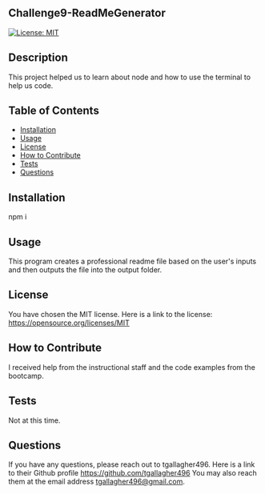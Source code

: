
  ## Challenge9-ReadMeGenerator

  [![License: MIT](https://img.shields.io/badge/License-MIT-yellow.svg)](https://opensource.org/licenses/MIT)

## Description

This project helped us to learn about node and how to use the terminal to help us code.

## Table of Contents

- [Installation](#installation)
- [Usage](#usage)
- [License](#license)
- [How to Contribute](#how-to-contribute)
- [Tests](#tests)
- [Questions](#questions)


## Installation

npm i

## Usage

This program creates a professional readme file based on the user's inputs and then outputs the file into the output folder.

## License

You have chosen the MIT license.  Here is a link to the license: https://opensource.org/licenses/MIT
    
## How to Contribute

I received help from the instructional staff and the code examples from the bootcamp.

## Tests

Not at this time.

## Questions

If you have any questions, please reach out to tgallagher496.
Here is a link to their Github profile https://github.com/tgallagher496
You may also reach them at the email address tgallagher496@gmail.com.